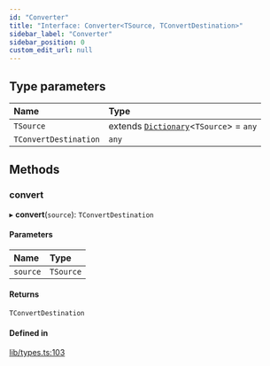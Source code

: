 ```yaml
---
id: "Converter"
title: "Interface: Converter<TSource, TConvertDestination>"
sidebar_label: "Converter"
sidebar_position: 0
custom_edit_url: null
---
```


## Type parameters

| Name | Type |
| :------ | :------ |
| `TSource` | extends [`Dictionary`](../modules.md#dictionary)<`TSource`\> = `any` |
| `TConvertDestination` | `any` |

## Methods

### convert

▸ **convert**(`source`): `TConvertDestination`

#### Parameters

| Name | Type |
| :------ | :------ |
| `source` | `TSource` |

#### Returns

`TConvertDestination`

#### Defined in

[lib/types.ts:103](https://github.com/nartc/mapper/blob/a29e3690/packages/core/src/lib/types.ts#L103)
